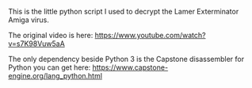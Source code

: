 This is the little python script I used to decrypt the Lamer Exterminator Amiga virus.

The original video is here: https://www.youtube.com/watch?v=s7K98Vuw5aA

The only dependency beside Python 3 is the Capstone disassembler for Python you can get here: https://www.capstone-engine.org/lang_python.html


